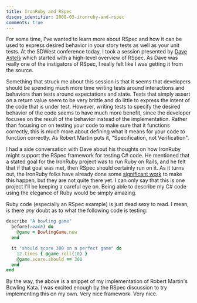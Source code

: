 ```yaml
---
title: IronRuby and RSpec
disqus_identifier: 2008-03-ironruby-and-rspec
comments: true
---
```


For some time, I've wanted to learn more about RSpec and how it can be used to express desired behavior in your story tests as well as your unit tests. At the SDWest conference today, I took a session presented by [Dave Astels][1] which started with a high-level overview of RSpec. As Dave was really one of the instigators of RSpec, I really felt like I was getting it from the source.

Something that struck me about this session is that it seems that developers should be spending much more time writing tests around interactions and behaviors than tests around expectations and state. Tests that simply assert on a return value seem to be very brittle and do little to express the intent of the code that is under test. However, writing tests to specify the desired behavior of the code seems to have much more benefit, since the developer focuses on the result of the behavior instead of the implementation. Rather than focusing on on testing your code to make sure that it functions correctly, this is much more about defining what it means for your code to function correctly. As Robert Martin puts it, "Specification, not Verification".

I had a side conversation with Dave about his thoughts on how IronRuby might support the RSpec framework for testing C# code. He mentioned that a stated goal for the IronRuby project was to run Ruby on Rails, and he felt that if that goal was met, then RSpec should certainly run on it. As it turns out, the IronRuby folks have already done some [significant work][2] to make this happen, but they are not quite there yet. I can only say that this is one project I'll be keeping a careful eye on. Being able to describe my C# code using the elegance of Ruby would be simply amazing.

Ruby code (especially an RSpec example) is just dead sexy to read. I mean, is there *any* doubt as to what the following code is testing:

``` ruby
describe "A bowling game"
  before(:each) do
    @game = BowlingGame.new
  end

  it "should score 300 on a perfect game" do
    12.times { @game.roll(10) }
    @game.score.should == 300
  end
end
```

By the way, the above is a snippet of my implementation of Robert Martin's Bowling Kata. I was excited enough by the RSpec discussion to try implementing this on my own. Very nice framework. Very nice.

[1]: http://www.daveastels.com/
[2]: http://rubydoes.net/2008/02/21/testing-net-with-ironrubys-mini_rspecrb/
